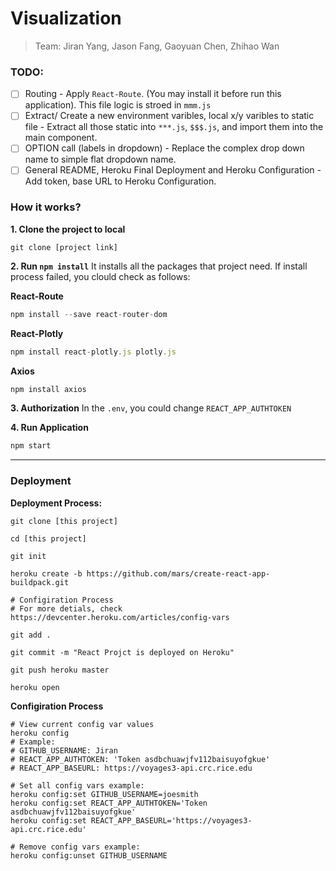 # Visualization 
> Team: Jiran Yang, Jason Fang, Gaoyuan Chen, Zhihao Wan

### TODO:
 - [ ] Routing
       - Apply `React-Route`. (You may install it before run this application). This file logic is stroed in `mmm.js`
 - [ ] Extract/ Create a new environment varibles, local x/y varibles to static file
       - Extract all those static into `***.js`, `$$$.js`, and import them into the main component.
 - [ ] OPTION call (labels in dropdown)
       - Replace the complex drop down name to simple flat dropdown name.
 - [ ] General README, Heroku Final Deployment and Heroku Configuration
       - Add token, base URL to Heroku Configuration.
<!-- ### Consider about:
- [ ] Secret Token (For every single user)
   -->

### How it works?
**1. Clone the project to local**

```
git clone [project link]
```

**2. Run `npm install`** 
It installs all the packages that project need. If install process failed, you clould check as follows:

**React-Route**
```javaScript
npm install --save react-router-dom
```

**React-Plotly**
```javaScript
npm install react-plotly.js plotly.js
```

**Axios**
```javaScript
npm install axios
```

**3. Authorization**
In the `.env`, you could change `REACT_APP_AUTHTOKEN` 

**4. Run Application**
```javaScript
npm start
```



------
### Deployment 
**Deployment Process:**
```shell
git clone [this project]

cd [this project]

git init 

heroku create -b https://github.com/mars/create-react-app-buildpack.git

# Configiration Process
# For more detials, check https://devcenter.heroku.com/articles/config-vars

git add .

git commit -m "React Projct is deployed on Heroku"

git push heroku master

heroku open
```

**Configiration Process**
```shell
# View current config var values
heroku config
# Example:
# GITHUB_USERNAME: Jiran
# REACT_APP_AUTHTOKEN: 'Token asdbchuawjfv112baisuyofgkue'    
# REACT_APP_BASEURL: https://voyages3-api.crc.rice.edu
```

```shell
# Set all config vars example:
heroku config:set GITHUB_USERNAME=joesmith
heroku config:set REACT_APP_AUTHTOKEN='Token asdbchuawjfv112baisuyofgkue'   
heroku config:set REACT_APP_BASEURL='https://voyages3-api.crc.rice.edu'
```
```shell
# Remove config vars example:
heroku config:unset GITHUB_USERNAME
```
